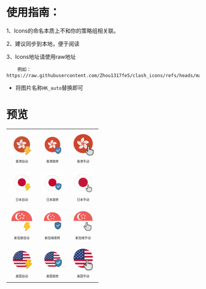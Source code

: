 # 使用指南：

1、Icons的命名本质上不和你的策略组相关联。

2、建议同步到本地，便于阅读

3、Icons地址请使用raw地址

        例如：https://raw.githubusercontent.com/Zhou1317fe5/clash_icons/refs/heads/main/flag/HK_auto.png

- 将图片名称`HK_auto`替换即可

# 预览

<!--start-icons-->

<table style="width: 100%; text-align: center;"><tr>
    <td align="center" style="padding: 10px;">
        <img src="HK_auto.png" alt="HK_auto.png" width="60" height="60"><br>
        <span style="font-size: 8px;">香港自动</span>
    </td>
    <td align="center" style="padding: 10px;">
        <img src="HK_fallback.png" alt="HK_fallback.png" width="60" height="60"><br>
        <span style="font-size: 8px;">香港故转</span>
    </td>
    <td align="center" style="padding: 10px;">
        <img src="HK_select.png" alt="HK_select.png" width="60" height="60"><br>
        <span style="font-size: 8px;">香港手动</span>
    </td></tr><tr>
        <td align="center" style="padding: 10px;">
        <img src="JP_auto.png" alt="JP_auto.png" width="60" height="60"><br>
        <span style="font-size: 8px;">日本自动</span>
    </td>
    <td align="center" style="padding: 10px;">
        <img src="JP_fallback.png" alt="JP_fallback.png" width="60" height="60"><br>
        <span style="font-size: 8px;">日本故转</span>
    </td>
    <td align="center" style="padding: 10px;">
        <img src="JP_select .png" alt="JP_select .png" width="60" height="60"><br>
        <span style="font-size: 8px;">日本手动</span>
    </td></tr><tr>
    <td align="center" style="padding: 10px;">
        <img src="SG_auto.png" alt="SG_auto.png" width="60" height="60"><br>
        <span style="font-size: 8px;">新加披自动</span>
    </td>
    <td align="center" style="padding: 10px;">
        <img src="SG_fallback.png" alt="SG_fallback.png" width="60" height="60"><br>
        <span style="font-size: 8px;">新加坡故转</span>
    </td>
    <td align="center" style="padding: 10px;">
        <img src="SG_select.png" alt="SG_select.png" width="60" height="60"><br>
        <span style="font-size: 8px;">新加坡手动</span>
    </td></tr><tr>
    <td align="center" style="padding: 10px;">
        <img src="US_auto.png" alt="US_auto.png" width="60" height="60"><br>
        <span style="font-size: 8px;">美国自动</span>
    </td>
    <td align="center" style="padding: 10px;">
        <img src="US_fallback.png" alt="US_fallback.png" width="60" height="60"><br>
        <span style="font-size: 8px;">美国故转</span>
    </td>
    <td align="center" style="padding: 10px;">
        <img src="US_select.png" alt="US_select.png" width="60" height="60"><br>
        <span style="font-size: 8px;">美国手动</span>
    </td>
</tr></table>

<!--end-icons-->
